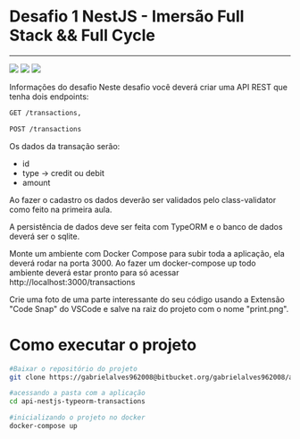 # Desafio 1 NestJS - Imersão Full Stack && Full Cycle

<hr>

<img src="https://camo.githubusercontent.com/6b7f701cf0bea42833751b754688f1a27b6090fdf90bf2b226addff01be817f0/68747470733a2f2f696d672e736869656c64732e696f2f62616467652f646f636b65722d2532333064623765642e7376673f7374796c653d666f722d7468652d6261646765266c6f676f3d646f636b6572266c6f676f436f6c6f723d7768697465" /> <img src="https://camo.githubusercontent.com/8855980a487f9e31426fbfc2cbbfdda5aa3b7f1d390e262e652e639e911b3d87/68747470733a2f2f696d672e736869656c64732e696f2f62616467652f6e6573746a732d2532334530323334452e7376673f7374796c653d666f722d7468652d6261646765266c6f676f3d6e6573746a73266c6f676f436f6c6f723d7768697465" /> <img src="https://camo.githubusercontent.com/b310667470594171440f9b80f624787ea58555296d88af177788509b0d73a40b/68747470733a2f2f696d672e736869656c64732e696f2f62616467652f73716c6974652d2532333037343035652e7376673f7374796c653d666f722d7468652d6261646765266c6f676f3d73716c697465266c6f676f436f6c6f723d7768697465" />


Informações do desafio
Neste desafio você deverá criar uma API REST que tenha dois endpoints:

```bash
GET /transactions,

POST /transactions
```

Os dados da transação serão:


* id
* type -> credit ou debit
* amount

Ao fazer o cadastro os dados deverão ser validados pelo class-validator como feito na primeira aula.


A persistência de dados deve ser feita com TypeORM e o banco de dados deverá ser o sqlite.


Monte um ambiente com Docker Compose para subir toda a aplicação, ela deverá rodar na porta 3000. Ao fazer um docker-compose up todo ambiente deverá estar pronto para só acessar http://localhost:3000/transactions


Crie uma foto de uma parte interessante do seu código usando a Extensão "Code Snap" do VSCode e salve na raiz do projeto com o nome "print.png".


# Como executar o projeto

```bash
#Baixar o repositório do projeto
git clone https://gabrielalves962008@bitbucket.org/gabrielalves962008/api-nestjs-typeorm-transactions.git

#acessando a pasta com a aplicação 
cd api-nestjs-typeorm-transactions

#inicializando o projeto no docker
docker-compose up

```
